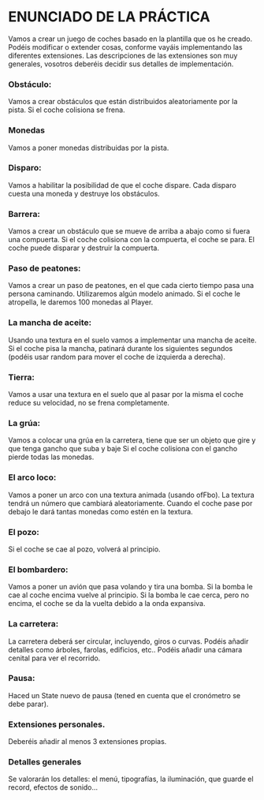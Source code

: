 # ENUNCIADO DE LA PRÁCTICA

Vamos a crear un juego de coches basado en la plantilla que os he creado. Podéis modificar o extender cosas, conforme vayáis implementando las diferentes extensiones.
Las descripciones de las extensiones son muy generales, vosotros deberéis decidir sus detalles de implementación.

### Obstáculo:

Vamos a crear obstáculos que están distribuidos aleatoriamente por la pista.
Si el coche colisiona se frena.

### Monedas

Vamos a poner monedas distribuidas por la pista. 

### Disparo:

Vamos a habilitar la posibilidad de que el coche dispare. Cada disparo cuesta una moneda y destruye los obstáculos.


### Barrera:

Vamos a crear un obstáculo que se mueve de arriba a abajo como si fuera una compuerta. 
Si el coche colisiona con la compuerta, el coche se para.
El coche puede disparar y destruir la compuerta.

### Paso de peatones:

Vamos a crear un paso de peatones, en el que cada cierto tiempo pasa una persona caminando. 
Utilizaremos algún modelo animado.
Si el coche le atropella, le daremos 100 monedas al Player.


### La mancha de aceite:

Usando una textura en el suelo vamos a implementar una mancha de aceite. Si el coche pisa la mancha, patinará durante los siguientes segundos (podéis usar random para mover el coche de izquierda a derecha).

### Tierra:

Vamos a usar una textura en el suelo que al pasar por la misma el coche reduce su velocidad, no se frena completamente. 


### La grúa:

Vamos a colocar una grúa en la carretera, tiene que ser un objeto que gire y que tenga gancho que suba y baje
Si el coche colisiona con el gancho pierde todas las monedas.

### El arco loco:

Vamos a poner un arco con una textura animada (usando ofFbo). 
La textura tendrá un número que cambiará aleatoriamente.
Cuando el coche pase por debajo le dará tantas monedas como estén en la textura.


### El pozo:

Si el coche se cae al pozo, volverá al principio.


### El bombardero:

Vamos a poner un avión que pasa volando y tira una bomba. 
Si la bomba le cae al coche encima vuelve al principio.
Si la bomba le cae cerca, pero no encima, el coche se da la vuelta debido a la onda expansiva. 

### La carretera:

La carretera deberá ser circular, incluyendo, giros o curvas.
Podéis añadir detalles como árboles, farolas, edificios, etc..
Podéis añadir una cámara cenital para ver el recorrido.

### Pausa:

Haced un State nuevo de pausa (tened en cuenta que el cronómetro se debe parar).

### Extensiones personales.

Deberéis añadir al menos 3 extensiones propias.

### Detalles generales

Se valorarán los detalles: el menú, tipografías, la iluminación, que guarde el record, efectos de sonido...